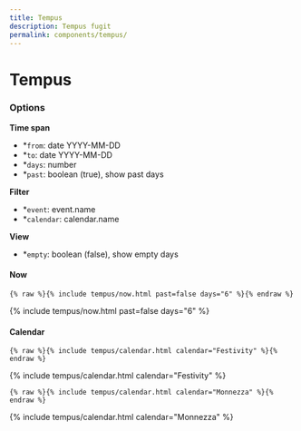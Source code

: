 ```yaml
---
title: Tempus
description: Tempus fugit
permalink: components/tempus/
---
```


# Tempus

<!--row-->

### Options

**Time span**

- *`from`: date YYYY-MM-DD
- *`to`: date YYYY-MM-DD
- *`days`: number
- *`past`: boolean (true), show past days

**Filter**

- *`event`: event.name
- *`calendar`: calendar.name

**View**

- *`empty`: boolean (false), show empty days

<!--column-->

#### Now

```liquid
{% raw %}{% include tempus/now.html past=false days="6" %}{% endraw %}
```

{% include tempus/now.html past=false days="6" %}

<!--row-->

#### Calendar

<!--row-->

```liquid
{% raw %}{% include tempus/calendar.html calendar="Festivity" %}{% endraw %}
```

{% include tempus/calendar.html calendar="Festivity" %}

<!--column-->

```liquid
{% raw %}{% include tempus/calendar.html calendar="Monnezza" %}{% endraw %}
```

{% include tempus/calendar.html calendar="Monnezza" %}
